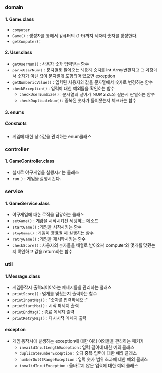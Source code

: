 
### domain
#### 1. Game.class
- `computer`
- `Game()` : 생성자를 통해서 컴퓨터의 (1-9)까지 세자리 숫자를 생성한다.
- `getComputer()`

#### 2. User.class
- `getUserNum()` :  사용자 숫자 입력받는 함수
- `parseUserNum()` : 문자열로 들어오는 사용자 숫자를 int Array변환하고 그 과정에서 숫자가 아닌 값이 문자열에 포함되어 있으면 exception
- `getNumbericValue()` : 입력된 사용자의 값을 문자열에서 숫자로 변경하는 함수
- `checkException()` : 입력에 대한 예외들을 확인하는 함수
  - `checkUserNumSize()` : 문자열의 길이가 NUMSIZE와 같은지 판별하는 함수
  - `checkDuplicateNum()` : 중복된 숫자가 들어왔는지 체크하는 함수

#### 3. enums
##### Constants
- 게임에 대한 상수값을 관리하는 enum클래스

### controller
#### 1. GameController.class
- 실제로 야구게임을 실행시키는 클래스
- `run()` : 게임을 실행시킨다.

### service
#### 1. GameService.class
- 야구게임에 대한 로직을 담당하는 클래스
- `setGame()` : 게임을 시작시키전 세팅하는 메소드
- `startGame()` : 게임을 시작시키는 함수
- `stopGame()` : 게임이 종료될 때 실행하는 함수
- `retryGame()` : 게임을 재시작시키는 함수
- `checkScore()` : 사용자의 숫자들을 배열로 받아와서 computer와 몇개를 맞췄는지 확인하고 값을 return하는 함수


### util
#### 1.Message.class
- 게임동작시 출력되어야하는 메세지들을 관리하는 클래스
- `printScore()` : 몇개를 맞췄는지 출력하는 함수
- `printInputMsg()` : "숫자를 입력하세요 :" 
- `printStartMsg()` : 시작 메세지 출력
- `printEndMsg()` : 종료 메세지 출력
- `printRetryMsg()` : 다시시작 메세지 출력

#### exception
- 게임 동작시에 발생하는 exception에 대한 여러 예외들을 관리하는 패키지
  - `invaildInputLengthException` : 입력 길이에 대한 예외 클래스
  - `duplicateNumberException` : 숫자 중복 입력에 대한 예외 클래스
  - `numberOutOfRangeException` : 입력 숫자 범위 초과에 대한 예외 클래스
  - `invalidInputException` : 올바르지 않은 입력에 대한 예외 클래스


